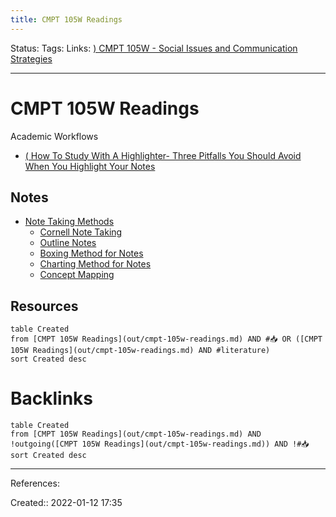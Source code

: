 ```yaml
---
title: CMPT 105W Readings
---
```

Status: 
Tags: 
Links: [) CMPT 105W - Social Issues and Communication Strategies](out/-cmpt-105w-social-issues-and-communication-strategies.md)
___
# CMPT 105W Readings
Academic Workflows
- [( How To Study With A Highlighter- Three Pitfalls You Should Avoid When You Highlight Your Notes](out/-how-to-study-with-a-highlighter-three-pitfalls-you-should-avoid-when-you-highlight-your-notes.md)
## Notes
- [Note Taking Methods](out/note-taking-methods.md)
	- [Cornell Note Taking](out/cornell-note-taking.md)
	- [Outline Notes](out/outline-notes.md)
	- [Boxing Method for Notes](out/boxing-method-for-notes.md)
	- [Charting Method for Notes](out/charting-method-for-notes.md)
	- [Concept Mapping](out/concept-mapping.md)
## Resources
```dataview
table Created
from [CMPT 105W Readings](out/cmpt-105w-readings.md) AND #📥 OR ([CMPT 105W Readings](out/cmpt-105w-readings.md) AND #literature)
sort Created desc
```
# Backlinks
```dataview
table Created
from [CMPT 105W Readings](out/cmpt-105w-readings.md) AND !outgoing([CMPT 105W Readings](out/cmpt-105w-readings.md)) AND !#📥
sort Created desc
```
___
References:

Created:: 2022-01-12 17:35
